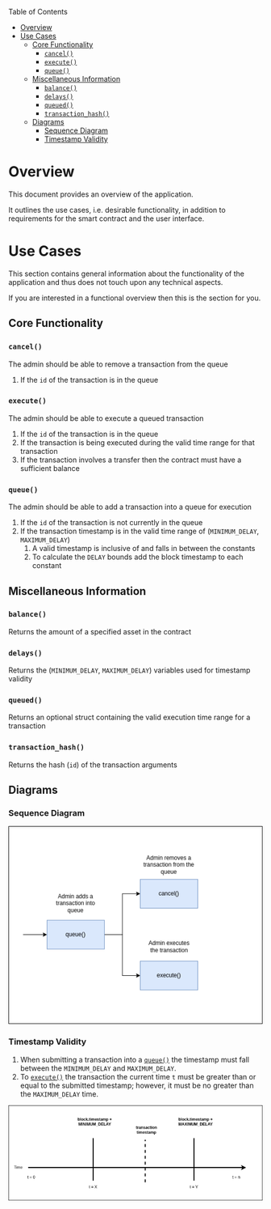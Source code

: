 Table of Contents
- [Overview](#overview)
- [Use Cases](#use-cases)
  - [Core Functionality](#core-functionality)
    - [`cancel()`](#cancel)
    - [`execute()`](#execute)
    - [`queue()`](#queue)
  - [Miscellaneous Information](#miscellaneous-information)
    - [`balance()`](#balance)
    - [`delays()`](#delays)
    - [`queued()`](#queued)
    - [`transaction_hash()`](#transaction_hash)
  - [Diagrams](#diagrams)
    - [Sequence Diagram](#sequence-diagram)
    - [Timestamp Validity](#timestamp-validity)

# Overview

This document provides an overview of the application.

It outlines the use cases, i.e. desirable functionality, in addition to requirements for the smart contract and the user interface.

# Use Cases

This section contains general information about the functionality of the application and thus does not touch upon any technical aspects.

If you are interested in a functional overview then this is the section for you.

## Core Functionality

### `cancel()`

The admin should be able to remove a transaction from the queue

1. If the `id` of the transaction is in the queue

### `execute()`

The admin should be able to execute a queued transaction

1. If the `id` of the transaction is in the queue
2. If the transaction is being executed during the valid time range for that transaction
3. If the transaction involves a transfer then the contract must have a sufficient balance

### `queue()`

The admin should be able to add a transaction into a queue for execution

1. If the `id` of the transaction is not currently in the queue
2. If the transaction timestamp is in the valid time range of (`MINIMUM_DELAY`, `MAXIMUM_DELAY`)
   1. A valid timestamp is inclusive of and falls in between the constants
   2. To calculate the `DELAY` bounds add the block timestamp to each constant

## Miscellaneous Information

### `balance()`

Returns the amount of a specified asset in the contract

### `delays()`

Returns the (`MINIMUM_DELAY`, `MAXIMUM_DELAY`) variables used for timestamp validity

### `queued()`

Returns an optional struct containing the valid execution time range for a transaction

### `transaction_hash()`

Returns the hash (`id`) of the transaction arguments

## Diagrams

### Sequence Diagram

![Timelock Sequence Diagram](../.docs/timelock-sequence-diagram.png)

### Timestamp Validity

1. When submitting a transaction into a [`queue()`](#queue) the timestamp must fall between the `MINIMUM_DELAY` and `MAXIMUM_DELAY`.
2. To [`execute()`](#execute) the transaction the current time `t` must be greater than or equal to the submitted timestamp; however, it must be no greater than the `MAXIMUM_DELAY` time.

![Timelock Timestamp Diagram](../.docs/timelock-timestamp-validity.png)
